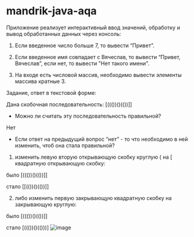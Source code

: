 # mandrik-java-aqa

Приложение реализует интерактивный ввод значений, обработку и вывод обработанных данных
через консоль:

1. Если введенное число больше 7, то вывести “Привет”.

2. Если введенное имя совпадает с Вячеслав, то вывести “Привет, Вячеслав”, если нет, то вывести "Нет такого имени".

3. На входе есть числовой массив, необходимо вывести элементы массива кратные 3.

Задание, ответ в текстовой форме:

Дана скобочная последовательность: [((())()(())]]

- Можно ли считать эту последовательность правильной?

Нет

- Если ответ на предыдущий вопрос “нет” - то что необходимо в ней изменить, чтоб она стала правильной?

1. изменить левую вторую открывающую скобку круглую ( на [ квадратную открывающую скобку:

было [((())()(())]] 

стало [[(())()(())]] 

2. либо изменить первую закрывающую квадратную скобку на закрывающую круглую:

было [((())()(())]]

стало [((())()(()))] 
![image](https://user-images.githubusercontent.com/96339983/230728150-1cd6719a-bacd-48e5-a1b4-38fc9a855d80.png)
